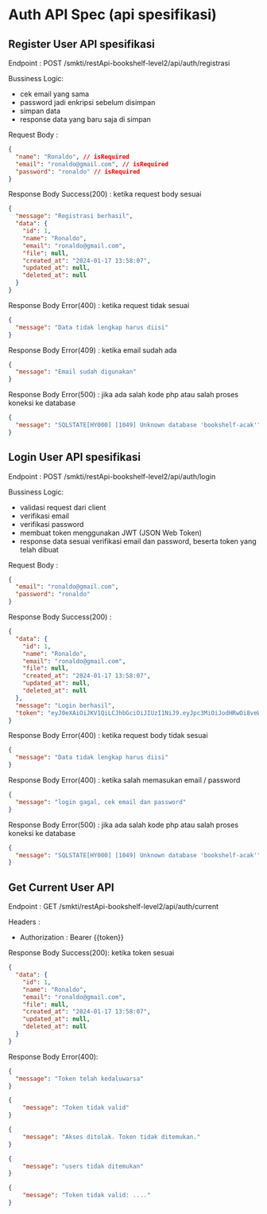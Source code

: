 # Auth API Spec (api spesifikasi)

## Register User API spesifikasi

Endpoint :  POST /smkti/restApi-bookshelf-level2/api/auth/registrasi

Bussiness Logic:
- cek email yang sama
- password jadi enkripsi sebelum disimpan
- simpan data
- response data yang baru saja di simpan

Request Body :

```json
{
  "name": "Ronaldo", // isRequired
  "email": "ronaldo@gmail.com", // isRequired
  "password": "ronaldo" // isRequired
}
```

Response Body Success(200) : ketika request body sesuai

```json
{
  "message": "Registrasi berhasil",
  "data": {
    "id": 1,
    "name": "Ronaldo",
    "email": "ronaldo@gmail.com",
    "file": null,
    "created_at": "2024-01-17 13:58:07",
    "updated_at": null,
    "deleted_at": null
  }
}
```

Response Body Error(400) : ketika request tidak sesuai

```json
{
  "message": "Data tidak lengkap harus diisi"
}
```

Response Body Error(409) : ketika email sudah ada

```json
{
  "message": "Email sudah digunakan"
}
```

Response Body Error(500) : jika ada salah kode php atau salah proses koneksi ke database

```json
{
  "message": "SQLSTATE[HY000] [1049] Unknown database 'bookshelf-acak'"
}
```

## Login User API spesifikasi

Endpoint :  POST /smkti/restApi-bookshelf-level2/api/auth/login

Bussiness Logic:
- validasi request dari client
- verifikasi email
- verifikasi password
- membuat token menggunakan JWT (JSON Web Token)
- response data sesuai verifikasi email dan password, beserta token yang telah dibuat

Request Body :

```json
{
  "email": "ronaldo@gmail.com",
  "password": "ronaldo"
}
```

Response Body Success(200) :

```json
{
  "data": {
    "id": 1,
    "name": "Ronaldo",
    "email": "ronaldo@gmail.com",
    "file": null,
    "created_at": "2024-01-17 13:58:07",
    "updated_at": null,
    "deleted_at": null
  },
  "message": "Login berhasil",
  "token": "eyJ0eXAiOiJKV1QiLCJhbGciOiJIUzI1NiJ9.eyJpc3MiOiJodHRwOi8veW91cmRvbWFpbi5jb20iLCJhdWQiOiJodHRwOi8veW91cmRvbWFpbi5jb20iLCJpYXQiOjE3MDU1MDEzNjMsImV4cCI6MTcwNTUwMTQ4MywidXNlcl9pZCI6MX0.khWRvPvQJhgpRuBW0KYAaScGgN-uoRly8_CnPL-WgEE"
}
```

Response Body Error(400) : ketika request body tidak sesuai

```json
{
  "message": "Data tidak lengkap harus diisi"
}
```

Response Body Error(400) : ketika salah memasukan email / password

```json
{
  "message": "login gagal, cek email dan password"
}
```

Response Body Error(500) : jika ada salah kode php atau salah proses koneksi ke database

```json
{
  "message": "SQLSTATE[HY000] [1049] Unknown database 'bookshelf-acak'"
}
```

## Get Current User API

Endpoint : GET /smkti/restApi-bookshelf-level2/api/auth/current

Headers :
- Authorization : Bearer {{token}}

Response Body Success(200): ketika token sesuai

```json
{
  "data": {
    "id": 1,
    "name": "Ronaldo",
    "email": "ronaldo@gmail.com",
    "file": null,
    "created_at": "2024-01-17 13:58:07",
    "updated_at": null,
    "deleted_at": null
  }
}
```

Response Body Error(400):

```json
{
  "message": "Token telah kedaluwarsa"
}
```

```json
{
    "message": "Token tidak valid"
}
```

```json
{
    "message": "Akses ditolak. Token tidak ditemukan."
}
```

```json
{
    "message": "users tidak ditemukan"
}
```

```json
{
    "message": "Token tidak valid: ...."
}
```
